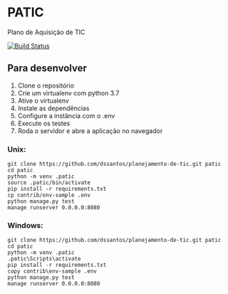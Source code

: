# PATIC

Plano de Aquisição de TIC

[![Build Status](https://travis-ci.org/dssantos/eventex.svg?branch=master)](https://travis-ci.org/dssantos/eventex)

## Para desenvolver

1. Clone o repositório
2. Crie um virtualenv com python 3.7
3. Ative o virtualenv
4. Instale as dependências
5. Configure a instância com o .env
6. Execute os testes
7. Roda o servidor e abre a aplicação no navegador

### Unix:
```console
git clone https://github.com/dssantos/planejamento-de-tic.git patic
cd patic
python -m venv .patic
source .patic/bin/activate
pip install -r requirements.txt
cp contrib/env-sample .env
python manage.py test
manage runserver 0.0.0.0:8080
```

### Windows:
```console
git clone https://github.com/dssantos/planejamento-de-tic.git patic
cd patic
python -m venv .patic
.patic\Scripts\activate
pip install -r requirements.txt
copy contrib\env-sample .env
python manage.py test
manage runserver 0.0.0.0:8080
```
